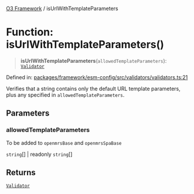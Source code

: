 [O3 Framework](../API.md) / isUrlWithTemplateParameters

# Function: isUrlWithTemplateParameters()

> **isUrlWithTemplateParameters**(`allowedTemplateParameters`): [`Validator`](../type-aliases/Validator.md)

Defined in: [packages/framework/esm-config/src/validators/validators.ts:21](https://github.com/habeshabro/openmrs-esm-core/blob/main/packages/framework/esm-config/src/validators/validators.ts#L21)

Verifies that a string contains only the default URL template
parameters, plus any specified in `allowedTemplateParameters`.

## Parameters

### allowedTemplateParameters

To be added to `openmrsBase` and `openmrsSpaBase`

`string`[] | readonly `string`[]

## Returns

[`Validator`](../type-aliases/Validator.md)
